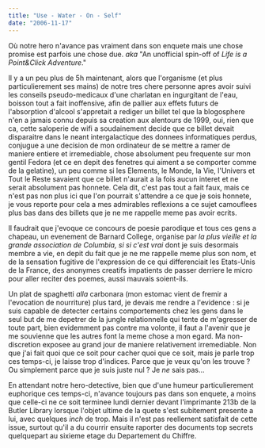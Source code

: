```yaml
---
title: "Use - Water - On - Self"
date: "2006-11-17"
---
```


Où notre hero n'avance pas vraiment dans son enquete mais une chose promise est parfois une chose due. _aka_ "An unofficial spin-off of _Life is a Point&Click Adventure_."

Il y a un peu plus de 5h maintenant, alors que l'organisme (et plus particulierement ses mains) de notre tres chere personne apres avoir suivi les conseils pseudo-medicaux d'une charlatan en ingurgitant de l'eau, boisson tout a fait inoffensive, afin de pallier aux effets futurs de l'absorption d'alcool s'appretait a rediger un billet tel que la blogosphere n'en a jamais connu depuis sa creation aux alentours de 1999, oui, rien que ca, cette saloperie de wifi a soudainement decide que ce billet devait disparaitre dans le neant intergalactique des donnees informatiques perdus, conjugue a une decision de mon ordinateur de se mettre a ramer de maniere entiere et irremediable, chose absolument peu frequente sur mon gentil Fedora (et ce en depit des fenetres qui aiment a se comporter comme de la gelatine), un peu comme si les Elements, le Monde, la Vie, l'Univers et Tout le Reste savaient que ce billet n'aurait a la fois aucun interet et ne serait absolument pas honnete. Cela dit, c'est pas tout a fait faux, mais ce n'est pas non plus ici que l'on pourrait s'attendre a ce que je sois honnete, je vous reporte pour cela a mes admirables reflexions a ce sujet camouflees plus bas dans des billets que je ne me rappelle meme pas avoir ecrits.

Il faudrait que j'evoque ce concours de poesie parodique et tous ces gens a chapeau, un evenement de Barnard College, organise par _la plus vieille et la grande association de Columbia, si si c'est vrai_ dont je suis desormais membre a vie, en depit du fait que je ne me rappelle meme plus son nom, et de la sensation fugitive de l'expression de ce qui differenciait les Etats-Unis de la France, des anonymes creatifs impatients de passer derriere le micro pour aller reciter des poemes, aussi mauvais soient-ils.

Un plat de spaghetti _alla_ carbonara (mon estomac vient de fremir a l'evocation de nourriture) plus tard, je devais me rendre a l'evidence : si je suis capable de detecter certains comportements chez les gens dans le seul but de me depetrer de la jungle relationnelle qui tente de m'agresser de toute part, bien evidemment pas contre ma volonte, il faut a l'avenir que je me souvienne que les autres font la meme chose a mon egard. Ma non-discretion exposee au grand jour de maniere relativement irremediable. Non que j'ai fait quoi que ce soit pour cacher quoi que ce soit, mais je parle trop ces temps-ci, je laisse trop d'indices. Parce que je veux qu'on les trouve ? Ou simplement parce que je suis juste nul ? Je _ne_ sais pas...

En attendant notre hero-detective, bien que d'une humeur particulierement euphorique ces temps-ci, n'avance toujours pas dans son enquete, a moins que celle-ci ne ce soit terminee lundi dernier devant l'imprimante 213b de la Butler Library lorsque l'objet ultime de la quete s'est subitement presente a lui, avec quelques _inch_ de trop. Mais il n'est pas reellement satisfait de cette issue, surtout qu'il a du courrir ensuite raporter des documents top secrets quelquepart au sixieme etage du Departement du Chiffre.
